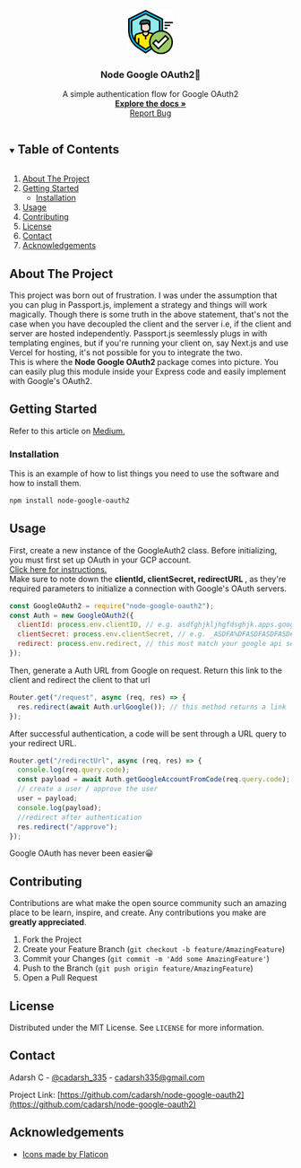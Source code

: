 <!-- PROJECT LOGO -->
<br />
<p align="center">
  <a href="https://github.com/cadarsh/node-google-oauth2">
    <img src="images/authentication.png" alt="Logo" width="80" height="80">
  </a>

  <h3 align="center">Node Google OAuth2🔐</h3>

  <p align="center">
    A simple authentication flow for Google OAuth2 
    <br />
    <a href="https://github.com/cadarsh/node-google-oauth2"><strong>Explore the docs »</strong></a>
    <br />
    <a href="https://github.com/cadarsh/node-google-oauth2/issues">Report Bug</a>
  </p>
</p>

<!-- TABLE OF CONTENTS -->
<details open="open">
  <summary><h2 style="display: inline-block">Table of Contents</h2></summary>
  <ol>
    <li>
      <a href="#about-the-project">About The Project</a>
    </li>
    <li>
      <a href="#getting-started">Getting Started</a>
      <ul>
        <li><a href="#installation">Installation</a></li>
      </ul>
    </li>
    <li><a href="#usage">Usage</a></li>
    <li><a href="#contributing">Contributing</a></li>
    <li><a href="#license">License</a></li>
    <li><a href="#contact">Contact</a></li>
    <li><a href="#acknowledgements">Acknowledgements</a></li>
  </ol>
</details>

<!-- ABOUT THE PROJECT -->

## About The Project

This project was born out of frustration. I was under the assumption that you can plug in Passport.js, implement a strategy and things will work magically. Though there is some truth in the above statement, that's not the case when you have decoupled the client and the server i.e,
if the client and server are hosted independently. Passport.js seemlessly plugs in with templating engines, but if you're running your client on, say Next.js and use Vercel for hosting, it's not possible for you to integrate the two. <br>
This is where the <b> Node Google OAuth2 </b> package comes into picture. You can easily plug this module inside your Express code and easily implement with Google's OAuth2.

<!-- GETTING STARTED -->

## Getting Started

Refer to this article on <a href="https://cadarsh.medium.com/google-oauth2-with-nodejs-simplified-7211e084b987"> Medium. </a>

### Installation

This is an example of how to list things you need to use the software and how to install them.

```sh
npm install node-google-oauth2
```

<!-- USAGE EXAMPLES -->

## Usage

First, create a new instance of the GoogleAuth2 class. Before initializing, you must first
set up OAuth in your GCP account. <br>
<a href="https://support.google.com/cloud/answer/6158849?hl=en"> Click here for instructions. </a><br>
Make sure to note down the <b> clientId, clientSecret, redirectURL </b>, as they're required parameters
to initialize a connection with Google's OAuth servers.

```javascript
const GoogleOAuth2 = require("node-google-oauth2");
const Auth = new GoogleOAuth2({
  clientId: process.env.clientID, // e.g. asdfghjkljhgfdsghjk.apps.googleusercontent.com
  clientSecret: process.env.clientSecret, // e.g. _ASDFA%DFASDFASDFASD#FAD-
  redirect: process.env.redirect, // this must match your google api settings
});
```

Then, generate a Auth URL from Google on request. Return this link to the client and redirect the client to that url

```javascript
Router.get("/request", async (req, res) => {
  res.redirect(await Auth.urlGoogle()); // this method returns a link
});
```

After successful authentication, a code will be sent through a URL query to your redirect URL.

```javascript
Router.get("/redirectUrl", async (req, res) => {
  console.log(req.query.code);
  const payload = await Auth.getGoogleAccountFromCode(req.query.code);
  // create a user / approve the user
  user = payload;
  console.log(payload);
  //redirect after authentication
  res.redirect("/approve");
});
```

Google OAuth has never been easier😀

## Contributing

Contributions are what make the open source community such an amazing place to be learn, inspire, and create. Any contributions you make are **greatly appreciated**.

1. Fork the Project
2. Create your Feature Branch (`git checkout -b feature/AmazingFeature`)
3. Commit your Changes (`git commit -m 'Add some AmazingFeature'`)
4. Push to the Branch (`git push origin feature/AmazingFeature`)
5. Open a Pull Request

<!-- LICENSE -->

## License

Distributed under the MIT License. See `LICENSE` for more information.

<!-- CONTACT -->

## Contact

Adarsh C - [@cadarsh_335](https://twitter.com/cadarsh_335) - cadarsh335@gmail.com

Project Link: [https://github.com/cadarsh/node-google-oauth2](https://github.com/cadarsh/node-google-oauth2)

<!-- ACKNOWLEDGEMENTS -->

## Acknowledgements

- [Icons made by Flaticon](https://www.flaticon.com/authors/pixelmeetup)

<!-- MARKDOWN LINKS & IMAGES -->
<!-- https://www.markdownguide.org/basic-syntax/#reference-style-links -->

[contributors-shield]: https://img.shields.io/github/contributors/cadarsh/repo.svg?style=for-the-badge
[contributors-url]: https://github.com/cadarsh/repo/graphs/contributors
[forks-shield]: https://img.shields.io/github/forks/cadarsh/repo.svg?style=for-the-badge
[forks-url]: https://github.com/cadarsh/repo/network/members
[stars-shield]: https://img.shields.io/github/stars/cadarsh/repo.svg?style=for-the-badge
[stars-url]: https://api.github.com/repos/cadarsh/node-google-oauth2/stargazers
[issues-shield]: https://img.shields.io/github/issues/cadarsh/repo.svg?style=for-the-badge
[issues-url]: https://github.com/cadarsh/repo/issues
[license-shield]: https://img.shields.io/github/license/cadarsh/repo.svg?style=for-the-badge
[license-url]: https://github.com/cadarsh/repo/blob/master/LICENSE.txt
[linkedin-shield]: https://img.shields.io/badge/-LinkedIn-black.svg?style=for-the-badge&logo=linkedin&colorB=555
[linkedin-url]: https://linkedin.com/in/cadarsh
